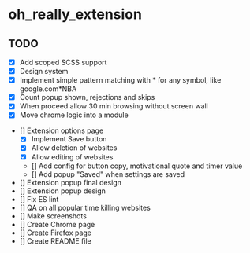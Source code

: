 # oh_really_extension

## TODO

- [x] Add scoped SCSS support
- [x] Design system
- [x] Implement simple pattern matching with * for any symbol, like google.com*NBA
- [x] Count popup shown, rejections and skips
- [x] When proceed allow 30 min browsing without screen wall
- [x] Move chrome logic into a module
- [] Extension options page
  - [x] Implement Save button
  - [x] Allow deletion of websites
  - [x] Allow editing of websites
  - [] Add config for button copy, motivational quote and timer value
  - [] Add popup "Saved" when settings are saved
- [] Extension popup final design
- [] Extension popup design
- [] Fix ES lint
- [] QA on all popular time killing websites
- [] Make screenshots
- [] Create Chrome page
- [] Create Firefox page
- [] Create README file
